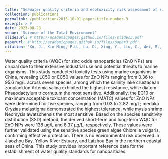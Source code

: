 ```yaml
---
title: "Seawater quality criteria and ecotoxicity risk assessment of zinc oxide nanoparticles based on data of resident marine organisms in China"
collection: publications
permalink: /publication/2015-10-01-paper-title-number-3
excerpt: > #
date: 2023-08-28
venue: 'Science of the Total Environment'
slidesurl: #'http://academicpages.github.io/files/slides3.pdf'
paperurl: #'http://academicpages.github.io/files/paper3.pdf'
citation: 'Xu, J., Xin-Ming, P.U., Lu, D., Xing, Y., Liu, C., Wei, M., Wang, B., et al., 2023. Seawater quality criteria and ecotoxicity risk assessment of zinc oxide nanoparticles based on data of resident marine organisms in China. Science of the Total Environment 905, 166690. 10.1016/j.scitotenv.2023.166690.'
---
```


  Water quality criteria (WQC) for zinc oxide nanoparticles (ZnO NPs) are crucial due to their extensive industrial
  use and potential threats to marine organisms. This study conducted toxicity tests using marine organisms in
  China, revealing LC50 or EC50 values for ZnO NPs ranging from 0.36 to 95.6 mg/L across seven species, among
  which the salinity lake crustacean zooplankton Artemia salina exhibited the highest resistance, while diatom
  Phaeodactylum tricornutum the most sensitive. Additionally, the EC10 or maximum acceptable toxicant concentration (MATC)
  values for ZnO NPs were determined for five species, ranging from 0.03 to 2.82 mg/L; medaka Oryzias melastigma
  demonstrated the highest tolerance, while mysis shrimp Neomysis awatschensis the most sensitive. Based on the species
  sensitivity distribution (SSD) method, the derived short-term and long-term WQC for ZnO NPs were 138 μg/L and 8.37 μg/L,
  respectively. These values were further validated using the sensitive species green algae Chlorella vulgaris, confirming
  effective protection. There is no environmental risk observed in Jiaozhou Bay, Yellow River Estuary, and Laizhou Bay in the
  northern coastal seas of China. This study provides important reference data for the establishment of water quality standards
  for nanoparticles.
